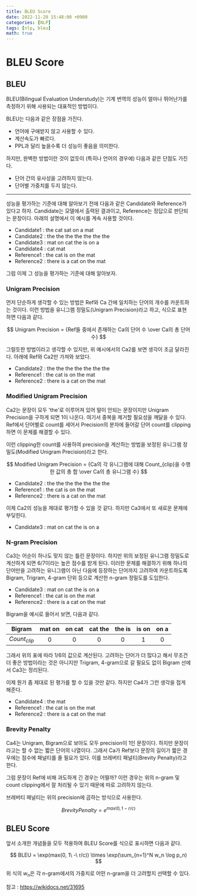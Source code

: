 ```yaml
---
title: BLEU Score
date: 2022-11-20 15:48:00 +0900
categories: [NLP]
tags: [nlp, bleu]
math: true
---
```


# BLEU Score

## BLEU

BLEU(Bilingual Evaluation Understudy)는 기계 번역의 성능이 얼마나 뛰어난가를 측정하기 위해 사용되는 대표적인 방법이다.

BLEU는 다음과 같은 장점을 가진다.

- 언어에 구애받지 않고 사용할 수 있다.
- 계산속도가 빠르다.
- PPL과 달리 높을수록 더 성능이 좋음을 의미한다.

하지만, 완벽한 방법이란 것이 없듯이 (특히나 언어의 경우에) 다음과 같은 단점도 가진다.

- 단어 간의 유사성을 고려하지 않는다.
- 단어별 가중치를 두지 않는다.

---

성능을 평가하는 기준에 대해 알아보기 전에 다음과 같은 Candidate와 Reference가 있다고 하자. Candidate는 모델에서 출력된 결과이고, Reference는 정답으로 판단되는 문장이다. 아래의 설명에서 이 예시를 계속 사용할 것이다.

- Candidate1 : the cat sat on a mat
- Candidate2 : the the the the the the the
- Candidate3 : mat on cat the is on a
- Candidate4 : cat mat
- Reference1 : the cat is on the mat
- Reference2 : there is a cat on the mat

그럼 이제 그 성능을 평가하는 기준에 대해 알아보자.

### Unigram Precision

먼저 단순하게 생각할 수 있는 방법은 Ref와 Ca 간에 일치하는 단어의 개수를 카운트하는 것이다. 이런 방법을 유니그램 정밀도(Unigram Precision)라고 하고, 식으로 표현하면 다음과 같다.

$$
Unigram Precision = {Ref들 중에서 존재하는 Ca의 단어 수 \over Ca의 총 단어 수}
$$

그럴듯한 방법이라고 생각할 수 있지만, 위 예시에서의 Ca2를 보면 생각이 조금 달라진다. 아래에 Ref와 Ca2만 가져와 보았다.

- Candidate2 : the the the the the the the
- Reference1 : the cat is on the mat
- Reference2 : there is a cat on the mat

### Modified Unigram Precision

Ca2는 문장이 모두 'the'로 이루어져 있어 말이 안되는 문장이지만 Unigram Precision을 구하게 되면 1이 나온다. 여기서 중복을 제거할 필요성을 깨달을 수 있다. Ref에서 단어별로 count를 세어서 Precision의 분자에 들어갈 단어 count를 clipping하면 이 문제를 해결할 수 있다.

이런 clipping한 count를 사용하여 precision을 계산하는 방법을 보정된 유니그램 정밀도(Modified Unigram Precision)라고 한다.

$$
Modified Unigram Precision = {Ca의 각 유니그램에 대해 Count_{clip}을 수행한 값의 총 합 \over Ca의 총 유니그램 수}
$$

- Candidate2 : the the the the the the the
- Reference1 : the cat is on the mat
- Reference2 : there is a cat on the mat

이제 Ca2의 성능을 제대로 평가할 수 있을 것 같다. 하지만 Ca3에서 또 새로운 문제에 부딪힌다.

- Candidate3 : mat on cat the is on a

### N-gram Precision

Ca3는 어순이 하나도 맞지 않는 틀린 문장이다. 하지만 위의 보정된 유니그램 정밀도로 계산하게 되면 6/7이라는 높은 점수를 받게 된다. 이러한 문제를 해결하기 위해 하나의 단어만을 고려하는 유니그램이 아닌 다음에 등장하는 단어까지 고려하여 카운트하도록 Bigram, Trigram, 4-gram 단위 등으로 계산한 n-gram 정밀도를 도입한다.

- Candidate3 : mat on cat the is on a
- Reference1 : the cat is on the mat
- Reference2 : there is a cat on the mat

Bigram을 예시로 들어서 보면, 다음과 같다.

|Bigram|mat on|on cat|cat the|the is|is on|on a|
|:----:|:----:|:----:|:----:|:----:|:----:|:----:|
|$Count_{clip}$|0|0|0|0|1|0|

그래서 위의 표에 따라 1/6의 값으로 계산된다. 고려하는 단어가 더 많다고 해서 무조건 더 좋은 방법이라는 것은 아니지만 Trigram, 4-gram으로 갈 필요도 없이 Bigram 선에서 Ca3는 정리된다.

이제 뭔가 좀 제대로 된 평가를 할 수 있을 것만 같다. 하지만 Ca4가 그런 생각을 접게 해준다.

- Candidate4 : the mat
- Reference1 : the cat is on the mat
- Reference2 : there is a cat on the mat

### Brevity Penalty

Ca4는 Unigram, Bigram으로 보아도 모두 precision이 1인 문장이다. 하지만 문장이라고는 할 수 없는 짧은 단어의 나열이다. 그래서 Ca가 Ref보다 문장의 길이가 짧은 경우에는 점수에 패널티를 줄 필요가 있다. 이를 브레버티 패널티(Brevity Penalty)라고 한다.

그럼 문장이 Ref에 비해 과도하게 긴 경우는 어떨까? 이런 경우는 위의 n-gram 및 count clipping에서 잘 처리될 수 있기 때문에 따로 고려하지 않는다.

브레버티 패널티는 위의 precision에 곱하는 방식으로 사용한다.

$$
Brevity Penalty = e^{max(0, 1\ -\ r/c)}
$$


## BLEU Score

앞서 소개한 개념들을 모두 적용하여 BLEU Score를 식으로 표시하면 다음과 같다.

$$
BLEU = \exp(max(0, 1\ -\ r/c)) \times \exp(\sum_{n=1}^N w_n \log p_n)
$$

위 식의 $w_n$은 각 n-gram에서의 가중치로 어떤 n-gram을 더 고려할지 선택할 수 있다.

참고 : https://wikidocs.net/31695